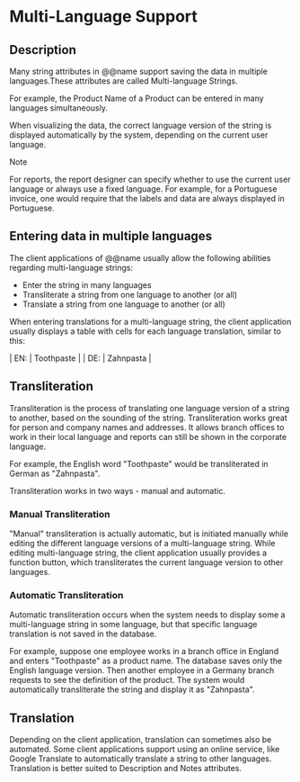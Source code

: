 ﻿# Multi-Language Support
 
## Description
Many string attributes in @@name support saving the data in multiple languages.These attributes are called Multi-language Strings.

For example, the Product Name of a Product can be entered in many languages simultaneously.

When visualizing the data, the correct language version of the string is displayed automatically by the system, depending on the current user language.


> [!NOTE]
> For reports, the report designer can specify whether to use the current user language or always use a fixed language.
> For example, for a Portuguese invoice, one would require that the labels and data are always displayed in Portuguese.


## Entering data in multiple languages

The client applications of @@name usually allow the following abilities regarding multi-language strings:
- Enter the string in many languages
- Transliterate a string from one language to another (or all)
- Translate a string from one language to another (or all)

When entering translations for a multi-language string, the client application usually displays a table with cells for each language translation, similar to this:

| EN: | Toothpaste |
| DE: | Zahnpasta |


## Transliteration

Transliteration is the process of translating one language version of a string to another, based on the sounding of the string. Transliteration works great for person and company names and addresses. It allows branch offices to work in their local language and reports can still be shown in the corporate language.

For example, the English word "Toothpaste" would be transliterated in German as "Zahnpasta".

Transliteration works in two ways - manual and automatic.


### Manual Transliteration

"Manual" transliteration is actually automatic, but is initiated manually while editing the different language versions of a multi-language string. While editing multi-language string, the client application usually provides a function button, which transliterates the current language version to other languages.


### Automatic Transliteration

Automatic transliteration occurs when the system needs to display some a multi-language string in some language, but that specific language translation is not saved in the database.

For example, suppose one employee works in a branch office in England and enters "Toothpaste" as a product name. The database saves only the English language version. Then another employee in a Germany branch requests to see the definition of the product. The system would automatically transliterate the string and display it as "Zahnpasta".


## Translation

Depending on the client application, translation can sometimes also be automated. Some client applications support using an online service, like Google Translate to automatically translate a string to other languages. Translation is better suited to Description and Notes attributes.
